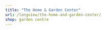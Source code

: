 ```yaml
---
title: "The Home & Garden Center"
url: /longview/the-home-and-garden-center/
shop: garden centre
---
```

